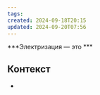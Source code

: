 ```yaml
---
tags: 
created: 2024-09-18T20:15
updated: 2024-09-20T07:56
---
```

***Электризация — это ***
## Контекст
- 

